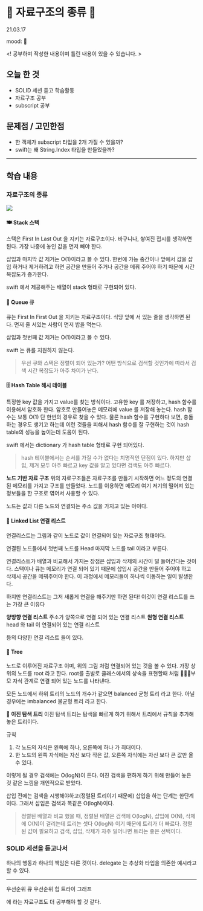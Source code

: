 # 🌳 자료구조의 종류 🌳
21.03.17

mood: 🤔

<! 공부하며 작성한 내용이며 틀린 내용이 있을 수 있습니다. >

## 오늘 한 것
- SOLID 세션 듣고 학습활동  
- 자료구조 공부 
- subscript 공부 

## 문제점 / 고민한점
- 한 객체가 subscript 타입을 2개 가질 수 있을까? 
- swift는 왜 String.Index 타입을 만들었을까?   

---

## 학습 내용
### 자료구조의 종류
![](https://i.imgur.com/c5rhhLJ.jpg)

#### 🍽 Stack 스택
스택은 First In Last Out 을 지키는 자료구조이다. 
바구니나, 쌓여진 접시를 생각하면 된다. 가장 나중에 놓인 값을 먼저 빼야 한다. 

삽입과 마지막 값 제거는 O(1)이라고 볼 수 있다. 한번에 가능
중간이나 앞에서 값을 삽입 하거나 제거하려고 하면 공간을 만들어 주거나 공간을 메꿔 주어야 하기 때문에 시간 복잡도가 증가한다.

swift 에서 제공해주는 배열이 stack 형태로 구현되어 있다. 

#### 🏁 Queue 큐
큐는 First In First Out 을 지키는 자료구조이다. 
식당 앞에 서 있는 줄을 생각하면 된다. 먼저 줄 서있는 사람이 먼저 밥을 먹는다. 

삽입과 첫번째 값 제거는 O(1)이라고 볼 수 있다.

swift 는 큐를 지원하지 않는다.

> 우선 큐와 스택은 정렬이 되어 있는가? 어떤 방식으로 검색할 것인가에 따라서 검색 시간 복잡도가 아주 차이가 난다.

#### 🗄 Hash Table 해시 테이블
특정한 key 값을 가지고 value를 찾는 방식이다.
고유한 key 를 저장하고, hash 함수를 이용해서 암호화 한다. 암호로 만들어놓은 메모리에 value 를 저장해 놓는다.
hash 함수는 보통 O(1) 단 한번의 경우로 찾을 수 있다.
물론 hash 함수를 구현하다 보면, 충돌하는 경우도 생기고 하는데 이런 것들을 피해서 hash 함수를 잘 구현하는 것이 hash table의 성능을 높이는데 도움이 된다. 

swift 에서는 dictionary 가 hash table 형태로 구현 되어있다. 

> hash 테이블에서는 순서를 가질 수가 없다는 치명적인 단점이 있다. 하지만 삽입, 제거 모두 아주 빠르고 key 값을 알고 있다면 검색도 아주 빠르다. 

**노드 기반 자료 구조**
위의 자료구조들은 자료구조를 만들기 시작하면 어느 정도의 연결된 메모리를 가지고 구조를 만들었다. 
노드를 이용하면 메모리 여기 저기의 떨어져 있는 정보들을 한 구조로 엮어서 사용할 수 있다. 

노드는 값과 다른 노드와 연결되는 주소 값을 가지고 있는 아이다. 

#### 🔗 Linked List 연결 리스트
연결리스트는 그림과 같이 노드로 값이 연결되어 있는 자료구조 형태이다. 

연결된 노드들에서 첫번째 노드를 Head 마지막 노드를 tail 이라고 부른다. 

연결리스트가 배열과 비교해서 가지는 장점은 삽입과 삭제의 시간이 덜 들어간다는 것이다. 
스택이나 큐는 메모리가 연결 되어 있기 때문에 삽입시 공간을 만들어 주어야 하고 삭제시 공간을 메꿔주어야 한다. 이 과정에서 메모리들이 하나씩 이동하는 일이 발생한다. 

하지만 연결리스트는 그저 새롭게 연결을 해주기만 하면 된다! 이것이 연결 리스트를 쓰는 가장 큰 이유다 

**양방향 연결 리스트**
주소가 양쪽으로 연결 되어 있는 연결 리스트 
**원형 연결 리스트**
head 와 tail 이 연결되어 있는 연결 리스트 

등의 다양한 연결 리스트 들이 있다. 

#### 🌳 Tree
노드로 이루어진 자료구조 이며, 위의 그림 처럼 연결되어 있는 것을 볼 수 있다. 
가장 상위의 노드를 root 라고 한다.
root를 출발로 클래스에서의 상속을 표현할때 처럼 👩‍👧‍👦부모 자식 관계로 연결 되어 있는 노드를 나타낸다.

모든 노드에서 하위 트리의 노드의 개수가 같으면 balanced 균형 트리 라고 한다. 
아닐 경우에는 imbalanced 불균형 트리 라고 한다.

**🌴 이진 탐색 트리**
이진 탐색 트리는 
탐색을 빠르게 하기 위해서 트리에서 규칙을 추가해 놓은 트리이다. 

규칙 
1. 각 노드의 자식은 왼쪽에 하나, 오른쪽에 하나 가 최대이다. 
2. 한 노드의 왼쪽 자식에는 자신 보다 작은 값, 오른쪽 자식에는 자신 보다 큰 값만 올 수 있다. 

이렇게 될 경우 검색에는 O(logN)이 든다. 
이진 검색을 편하게 하기 위해 만들어 놓은 것 같은 느낌을 개인적으로 받았다. 

삽입 전에는 검색을 시행해야하고(정렬된 트리이기 때문에) 삽입을 하는 단계는 한단계 이다. 
그래서 삽입은 검색과 똑같은 O(logN)이다. 

> 정렬된 배열과 비교 했을 때, 정렬된 배열은 검색에 O(logN), 삽입에 O(N), 삭제에 O(N)이 걸리는데 트리는 셋다 O(logN) 이기 때문에 트리가 더 빠르다. 
> 정렬된 값이 필요하고 검색, 삽입, 삭제가 자주 일어나면 트리는 좋은 선택이다.

### SOLID 세션을 듣고나서 
하나의 행동과 하나의 책임은 다른 것이다. 
delegate 는 추상화 타입을 의존한 예시라고 할 수 있다. 
 
 
---
우선순위 큐
우선순위 힙
트라이 
그래프 

에 라는 자료구조도 더 공부해야 할 것 같다. 
